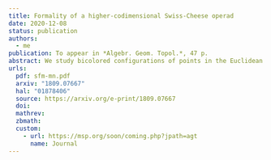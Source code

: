 ```yaml
---
title: Formality of a higher-codimensional Swiss-Cheese operad
date: 2020-12-08
status: publication
authors:
  - me
publication: To appear in *Algebr. Geom. Topol.*, 47 p.
abstract: We study bicolored configurations of points in the Euclidean \(n\)-space that are constrained to remain either inside or outside a fixed Euclidean \(m\)-subspace, with \(n - m \ge 2\). We define a higher-codimensional variant of the Swiss-Cheese operad, called the complementarily constrained disks operad \(\mathsf{CD}_{mn}\), associated to such configurations. The operad \(\mathsf{CD}_{mn}\) is weakly equivalent to the operad of locally constant factorization algebras on the stratified space \(\{\mathbb{R}^{m} \subset \mathbb{R}^{n}\}\). We prove that this operad is formal over \(\mathbb{R}\).
urls:
  pdf: sfm-mn.pdf
  arxiv: "1809.07667"
  hal: "01878406"
  source: https://arxiv.org/e-print/1809.07667
  doi:
  mathrev:
  zbmath:
  custom:
    - url: https://msp.org/soon/coming.php?jpath=agt
      name: Journal
---
```

